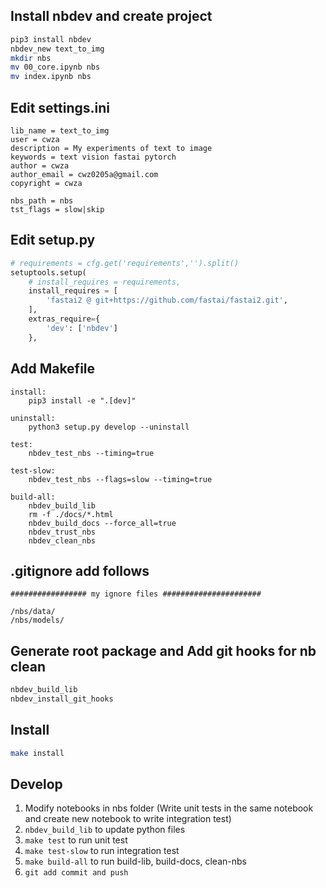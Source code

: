 ## Install nbdev and create project
``` bash
pip3 install nbdev
nbdev_new text_to_img
mkdir nbs
mv 00_core.ipynb nbs
mv index.ipynb nbs
```

## Edit settings.ini
```
lib_name = text_to_img
user = cwza
description = My experiments of text to image
keywords = text vision fastai pytorch
author = cwza
author_email = cwz0205a@gmail.com
copyright = cwza

nbs_path = nbs
tst_flags = slow|skip
```

## Edit setup.py
``` python
# requirements = cfg.get('requirements','').split()
setuptools.setup(
    # install_requires = requirements,
    install_requires = [
        'fastai2 @ git+https://github.com/fastai/fastai2.git',
    ],
    extras_require={
        'dev': ['nbdev']
    },
```


## Add Makefile
```
install:
	pip3 install -e ".[dev]"

uninstall:
	python3 setup.py develop --uninstall

test:
	nbdev_test_nbs --timing=true

test-slow:
	nbdev_test_nbs --flags=slow --timing=true

build-all:
	nbdev_build_lib
	rm -f ./docs/*.html
	nbdev_build_docs --force_all=true
	nbdev_trust_nbs
	nbdev_clean_nbs
```

## .gitignore add follows
```
################# my ignore files ######################

/nbs/data/
/nbs/models/
```

## Generate root package and Add git hooks for nb clean
``` bash
nbdev_build_lib
nbdev_install_git_hooks
```

## Install
``` bash
make install
```

## Develop
1. Modify notebooks in nbs folder (Write unit tests in the same notebook and create new notebook to write integration test)
2. `nbdev_build_lib` to update python files
3. `make test` to run unit test
4. `make test-slow` to run integration test
5. `make build-all` to run build-lib, build-docs, clean-nbs
6. `git add commit and push`

